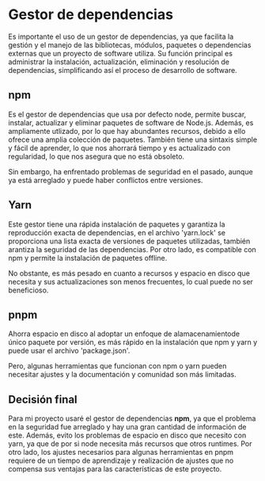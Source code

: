 # Gestor de dependencias

Es importante el uso de un gestor de dependencias, ya que facilita la gestión y el manejo de las bibliotecas, módulos, paquetes o dependencias externas que un proyecto de software utiliza. Su función principal es administrar la instalación, actualización, eliminación y resolución de dependencias, simplificando así el proceso de desarrollo de software.

## npm

Es el gestor de dependencias que usa por defecto node, permite buscar, instalar, actualizar y eliminar paquetes de software de Node.js. Además, es ampliamente utlizado, por lo que hay abundantes recursos, debido a ello ofrece una amplia colección de paquetes. También tiene una sintaxis simple y fácil de aprender, lo que nos ahorrará tiempo y es actualizado con regularidad, lo que nos asegura que no está obsoleto.

Sin embargo, ha enfrentado problemas de seguridad en el pasado, aunque ya está arreglado y puede haber conflictos entre versiones.


## Yarn

Este gestor tiene una rápida instalación de paquetes y garantiza la reproducción exacta de dependencias, en el archivo 'yarn.lock' se proporciona una lista exacta de versiones de paquetes utilizadas, también arantiza la seguridad de las dependencias. Por otro lado, es compatible con npm y permite la instalación de paquetes offline.

No obstante, es más pesado en cuanto a recursos y espacio en disco que necesita y sus actualizaciones son menos frecuentes, lo cual puede no ser beneficioso.


## pnpm

Ahorra espacio en disco al adoptar un enfoque de alamacenamientode único paquete por versión, es más rápido en la instalación que npm y yarn y puede usar el archivo 'package.json'.

Pero, algunas herramientas que funcionan con npm o yarn pueden necesitar ajustes y la documentación y comunidad son más limitadas.


## Decisión final
Para mi proyecto usaré el gestor de dependencias  **npm**, ya que el problema en la seguridad fue arreglado y hay una gran cantidad de información de este. Además, evito los problemas de espacio en disco que necesito con yarn, ya que de por si node necesita más recursos que otros runtimes. Por otro lado, los ajustes necesarios para algunas herramientas en pnpm requiere de un tiempo de aprendizaje y realización de ajustes que no compensa sus ventajas para las características de este proyecto.